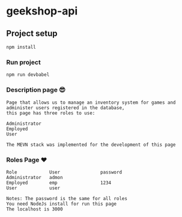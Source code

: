 # geekshop-api

## Project setup
```
npm install
```

### Run project
```
npm run devbabel
```
### Description page 😎  

```
Page that allows us to manage an inventory system for games and administer users registered in the database,
this page has three roles to use:

Administrator 
Employed
User

The MEVN stack was implemented for the development of this page
```
### Roles Page ❤ 

```
Role            User               password
Administrator   admon
Employed        emp                1234
User            user

Notes: The password is the same for all roles 
You need NodeJs install for run this page
The localhost is 3000
```

